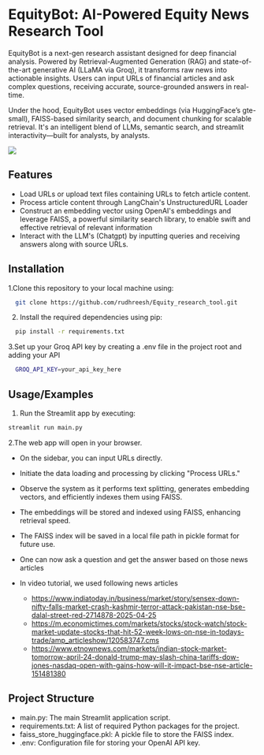 
# EquityBot: AI-Powered Equity News Research Tool 

EquityBot is a next-gen research assistant designed for deep financial analysis. Powered by Retrieval-Augmented Generation (RAG) and state-of-the-art generative AI (LLaMA via Groq), it transforms raw news into actionable insights. Users can input URLs of financial articles and ask complex questions, receiving accurate, source-grounded answers in real-time.

Under the hood, EquityBot uses vector embeddings (via HuggingFace’s gte-small), FAISS-based similarity search, and document chunking for scalable retrieval. It's an intelligent blend of LLMs, semantic search, and streamlit interactivity—built for analysts, by analysts.

![](research_tool_sample.jpg)

## Features

- Load URLs or upload text files containing URLs to fetch article content.
- Process article content through LangChain's UnstructuredURL Loader
- Construct an embedding vector using OpenAI's embeddings and leverage FAISS, a powerful similarity search library, to enable swift and effective retrieval of relevant information
- Interact with the LLM's (Chatgpt) by inputting queries and receiving answers along with source URLs.


## Installation

1.Clone this repository to your local machine using:

```bash
  git clone https://github.com/rudhreesh/Equity_research_tool.git
```
2. Install the required dependencies using pip:

```bash
  pip install -r requirements.txt
```
3.Set up your Groq API key by creating a .env file in the project root and adding your API

```bash
  GROQ_API_KEY=your_api_key_here
```
## Usage/Examples

1. Run the Streamlit app by executing:
```bash
streamlit run main.py

```

2.The web app will open in your browser.

- On the sidebar, you can input URLs directly.

- Initiate the data loading and processing by clicking "Process URLs."

- Observe the system as it performs text splitting, generates embedding vectors, and efficiently indexes them using FAISS.

- The embeddings will be stored and indexed using FAISS, enhancing retrieval speed.

- The FAISS index will be saved in a local file path in pickle format for future use.
- One can now ask a question and get the answer based on those news articles
- In video tutorial, we used following news articles
  - https://www.indiatoday.in/business/market/story/sensex-down-nifty-falls-market-crash-kashmir-terror-attack-pakistan-nse-bse-dalal-street-red-2714878-2025-04-25
  - https://m.economictimes.com/markets/stocks/stock-watch/stock-market-update-stocks-that-hit-52-week-lows-on-nse-in-todays-trade/amp_articleshow/120583747.cms
  - https://www.etnownews.com/markets/indian-stock-market-tomorrow-april-24-donald-trump-may-slash-china-tariffs-dow-jones-nasdaq-open-with-gains-how-will-it-impact-bse-nse-article-151481380

## Project Structure

- main.py: The main Streamlit application script.
- requirements.txt: A list of required Python packages for the project.
- faiss_store_huggingface.pkl: A pickle file to store the FAISS index.
- .env: Configuration file for storing your OpenAI API key.
